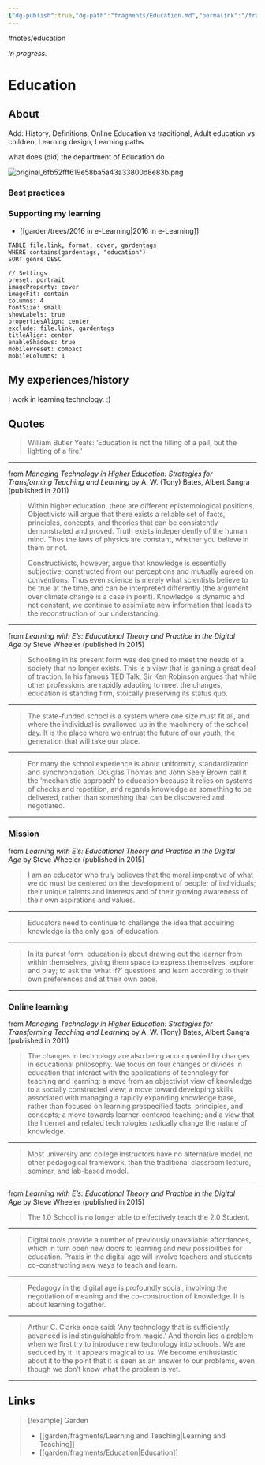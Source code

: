 ```yaml
---
{"dg-publish":true,"dg-path":"fragments/Education.md","permalink":"/fragments/education/","created":"2025-02-01T01:56:32.786-05:00","updated":"2025-06-25T20:30:36.445-04:00"}
---
```


#notes/education

*In progress.*
# Education
## About
Add: History, Definitions, Online Education vs traditional, Adult education vs children, Learning design, Learning paths

what does (did) the department of Education do 

![original_6fb52fff619e58ba5a43a33800d8e83b.png](/img/user/garden/notes/attachments/original_6fb52fff619e58ba5a43a33800d8e83b.png)
### Best practices
### Supporting my learning
- [[garden/trees/2016 in e-Learning\|2016 in e-Learning]]

```datacards
TABLE file.link, format, cover, gardentags 
WHERE contains(gardentags, "education")
SORT genre DESC

// Settings
preset: portrait
imageProperty: cover
imageFit: contain
columns: 4
fontSize: small
showLabels: true
propertiesAlign: center
exclude: file.link, gardentags
titleAlign: center
enableShadows: true
mobilePreset: compact
mobileColumns: 1
```

## My experiences/history
I work in learning technology. :)

## Quotes

> William Butler Yeats: ‘Education is not the filling of a pail, but the lighting of a fire.’
---

from _Managing Technology in Higher Education: Strategies for Transforming Teaching and Learning_ by A. W. (Tony) Bates, Albert Sangra (published in 2011)

> Within higher education, there are different epistemological positions. Objectivists will argue that there exists a reliable set of facts, principles, concepts, and theories that can be consistently demonstrated and proved. Truth exists independently of the human mind. Thus the laws of physics are constant, whether you believe in them or not.
> 
> Constructivists, however, argue that knowledge is essentially subjective, constructed from our perceptions and mutually agreed on conventions. Thus even science is merely what scientists believe to be true at the time, and can be interpreted differently (the argument over climate change is a case in point). Knowledge is dynamic and not constant, we continue to assimilate new information that leads to the reconstruction of our understanding.
---

from _Learning with E’s: Educational Theory and Practice in the Digital Age_ by Steve Wheeler (published in 2015)

> Schooling in its present form was designed to meet the needs of a society that no longer exists. This is a view that is gaining a great deal of traction. In his famous TED Talk, Sir Ken Robinson argues that while other professions are rapidly adapting to meet the changes, education is standing firm, stoically preserving its status quo.
---
> The state-funded school is a system where one size must fit all, and where the individual is swallowed up in the machinery of the school day. It is the place where we entrust the future of our youth, the generation that will take our place.
---
> For many the school experience is about uniformity, standardization and synchronization. Douglas Thomas and John Seely Brown call it the ‘mechanistic approach’ to education because it relies on systems of checks and repetition, and regards knowledge as something to be delivered, rather than something that can be discovered and negotiated.
---

### Mission
from _Learning with E’s: Educational Theory and Practice in the Digital Age_ by Steve Wheeler (published in 2015)

> I am an educator who truly believes that the moral imperative of what we do must be centered on the development of people; of individuals; their unique talents and interests and of their growing awareness of their own aspirations and values.
---
> Educators need to continue to challenge the idea that acquiring knowledge is the only goal of education.
---
> In its purest form, education is about drawing out the learner from within themselves, giving them space to express themselves, explore and play; to ask the ‘what if?’ questions and learn according to their own preferences and at their own pace.
---

### Online learning 
from _Managing Technology in Higher Education: Strategies for Transforming Teaching and Learning_ by A. W. (Tony) Bates, Albert Sangra (published in 2011)

> The changes in technology are also being accompanied by changes in educational philosophy. We focus on four changes or divides in education that interact with the applications of technology for teaching and learning: a move from an objectivist view of knowledge to a socially constructed view; a move toward developing skills associated with managing a rapidly expanding knowledge base, rather than focused on learning prespecified facts, principles, and concepts; a move towards learner-centered teaching; and a view that the Internet and related technologies radically change the nature of knowledge.
---
> Most university and college instructors have no alternative model, no other pedagogical framework, than the traditional classroom lecture, seminar, and lab-based model.
---

from _Learning with E’s: Educational Theory and Practice in the Digital Age_ by Steve Wheeler (published in 2015)

> The 1.0 School is no longer able to effectively teach the 2.0 Student.
---
> Digital tools provide a number of previously unavailable affordances, which in turn open new doors to learning and new possibilities for education. Praxis in the digital age will involve teachers and students co-constructing new ways to teach and learn.
---
> Pedagogy in the digital age is profoundly social, involving the negotiation of meaning and the co-construction of knowledge. It is about learning together.
---
> Arthur C. Clarke once said: ‘Any technology that is sufficiently advanced is indistinguishable from magic.’ And therein lies a problem when we first try to introduce new technology into schools. We are seduced by it. It appears magical to us. We become enthusiastic about it to the point that it is seen as an answer to our problems, even though we don’t know what the problem is yet.
---

## Links


> [!example] Garden
> - [[garden/fragments/Learning and Teaching\|Learning and Teaching]]
> - [[garden/fragments/Education\|Education]]